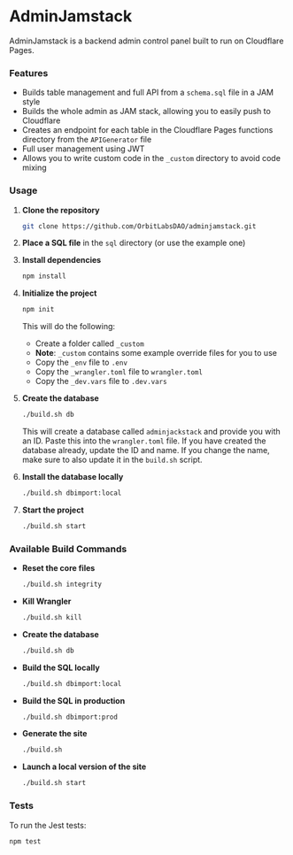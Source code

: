 # AdminJamstack

AdminJamstack is a backend admin control panel built to run on Cloudflare Pages.

### Features

- Builds table management and full API from a `schema.sql` file in a JAM style
- Builds the whole admin as JAM stack, allowing you to easily push to Cloudflare
- Creates an endpoint for each table in the Cloudflare Pages functions directory from the `APIGenerator` file
- Full user management using JWT
- Allows you to write custom code in the `_custom` directory to avoid code mixing

### Usage

1. **Clone the repository**

    ```bash
    git clone https://github.com/OrbitLabsDAO/adminjamstack.git
    ```

2. **Place a SQL file** in the `sql` directory (or use the example one)

3. **Install dependencies**

    ```bash
    npm install
    ```

4. **Initialize the project**

    ```bash
    npm init
    ```

    This will do the following:
    - Create a folder called `_custom`
    - **Note**: `_custom` contains some example override files for you to use
    - Copy the `_env` file to `.env`
    - Copy the `_wrangler.toml` file to `wrangler.toml`
    - Copy the `_dev.vars` file to `.dev.vars`

5. **Create the database**

    ```bash
    ./build.sh db
    ```

    This will create a database called `adminjackstack` and provide you with an ID. Paste this into the `wrangler.toml` file. If you have created the database already, update the ID and name. If you change the name, make sure to also update it in the `build.sh` script.

6. **Install the database locally**

    ```bash
    ./build.sh dbimport:local
    ```

7. **Start the project**

    ```bash
    ./build.sh start
    ```

### Available Build Commands

- **Reset the core files**

    ```bash
    ./build.sh integrity
    ```

- **Kill Wrangler**

    ```bash
    ./build.sh kill
    ```

- **Create the database**

    ```bash
    ./build.sh db
    ```

- **Build the SQL locally**

    ```bash
    ./build.sh dbimport:local
    ```

- **Build the SQL in production**

    ```bash
    ./build.sh dbimport:prod
    ```

- **Generate the site**

    ```bash
    ./build.sh
    ```

- **Launch a local version of the site**

    ```bash
    ./build.sh start
    ```

### Tests

To run the Jest tests:

```bash
npm test
